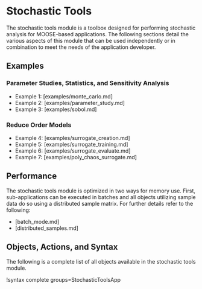 # Stochastic Tools

The stochastic tools module is a toolbox designed for performing stochastic analysis for MOOSE-based
applications. The following sections detail the various aspects of this module that can be
used independently or in combination to meet the needs of the application developer.

## Examples

### Parameter Studies, Statistics, and Sensitivity Analysis

- Example 1: [examples/monte_carlo.md]
- Example 2: [examples/parameter_study.md]
- Example 3: [examples/sobol.md]

### Reduce Order Models

- Example 4:  [examples/surrogate_creation.md]
- Example 5: [examples/surrogate_training.md]
- Example 6: [examples/surrogate_evaluate.md]
- Example 7: [examples/poly_chaos_surrogate.md]

## Performance

The stochastic tools module is optimized in two ways for memory use. First, sub-applications can be
executed in batches and all objects utilizing sample data do so using a distributed sample
matrix. For further details refer to the following:

- [batch_mode.md]
- [distributed_samples.md]

## Objects, Actions, and Syntax

The following is a complete list of all objects available in the stochastic tools module.

!syntax complete groups=StochasticToolsApp
